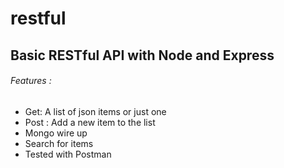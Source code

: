 # restful
## Basic RESTful API with Node and Express
###### Features :
- Get: A list of json items or  just one
- Post : Add a new item to the list
- Mongo wire up
- Search for items
- Tested  with Postman


